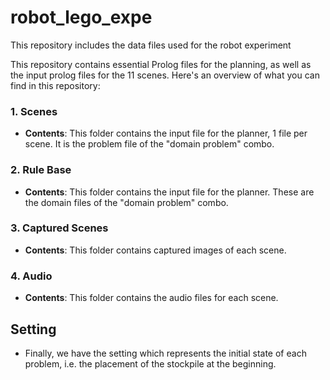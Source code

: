 # robot_lego_expe
This repository includes the data files used for the robot experiment


This repository contains essential Prolog files for the planning, as well as the input prolog files for the 11 scenes. Here's an overview of what you can find in this repository:

### 1. Scenes 
- **Contents**: This folder contains the input file for the planner, 1 file per scene. It is the problem file of the "domain problem" combo.

### 2. Rule Base
- **Contents**: This folder contains the input file for the planner. These are the domain files of the "domain problem" combo.

### 3. Captured Scenes
- **Contents**: This folder contains captured images of each scene.
  
### 4. Audio
- **Contents**: This folder contains the audio files for each scene.

## Setting
- Finally, we have the setting which represents the initial state of each problem, i.e. the placement of the stockpile at the beginning.

